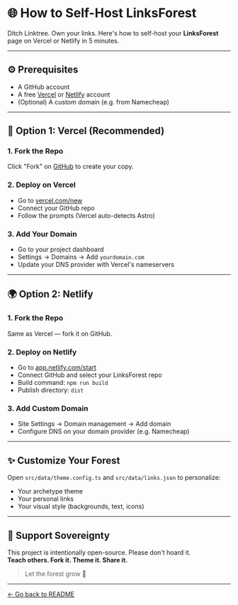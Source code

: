 # 🌐 How to Self-Host LinksForest

Ditch Linktree. Own your links. Here's how to self-host your **LinksForest** page on Vercel or Netlify in 5 minutes.

---

## ⚙️ Prerequisites

- A GitHub account
- A free [Vercel](https://vercel.com/) or [Netlify](https://netlify.com/) account
- (Optional) A custom domain (e.g. from Namecheap)

---

## 🚀 Option 1: Vercel (Recommended)

### 1. Fork the Repo

Click "Fork" on [GitHub](https://github.com/YOUR_REPO) to create your copy.

### 2. Deploy on Vercel

- Go to [vercel.com/new](https://vercel.com/new)
- Connect your GitHub repo
- Follow the prompts (Vercel auto-detects Astro)

### 3. Add Your Domain

- Go to your project dashboard
- Settings → Domains → Add `yourdomain.com`
- Update your DNS provider with Vercel's nameservers

---

## 🌍 Option 2: Netlify

### 1. Fork the Repo

Same as Vercel — fork it on GitHub.

### 2. Deploy on Netlify

- Go to [app.netlify.com/start](https://app.netlify.com/start)
- Connect GitHub and select your LinksForest repo
- Build command: `npm run build`
- Publish directory: `dist`

### 3. Add Custom Domain

- Site Settings → Domain management → Add domain
- Configure DNS on your domain provider (e.g. Namecheap)

---

## ✨ Customize Your Forest

Open `src/data/theme.config.ts` and `src/data/links.json` to personalize:

- Your archetype theme
- Your personal links
- Your visual style (backgrounds, text, icons)

---

## 🤝 Support Sovereignty

This project is intentionally open-source. Please don't hoard it.  
**Teach others. Fork it. Theme it. Share it.**

> Let the forest grow 🌱

---

[← Go back to README](./README.md)
